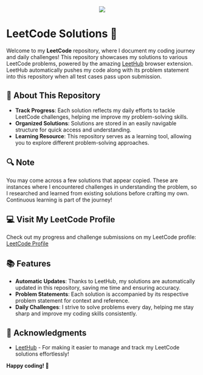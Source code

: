 <div align="center">
<img src="https://github.com/user-attachments/assets/98a1fa95-a00b-46b7-9126-0c8b18729733">
</div>

# LeetCode Solutions 🚀

Welcome to my **LeetCode** repository, where I document my coding journey and daily challenges! This repository showcases my solutions to various LeetCode problems, powered by the amazing [LeetHub](https://chromewebstore.google.com/detail/leethub-v3/kdkgpjpenaeoodajljkflmlnkoihkmda?hl=en) browser extension. LeetHub automatically pushes my code along with its problem statement into this repository when all test cases pass upon submission.

## 📖 About This Repository

- **Track Progress**: Each solution reflects my daily efforts to tackle LeetCode challenges, helping me improve my problem-solving skills.
- **Organized Solutions**: Solutions are stored in an easily navigable structure for quick access and understanding.
- **Learning Resource**: This repository serves as a learning tool, allowing you to explore different problem-solving approaches.

## 🔍 Note

You may come across a few solutions that appear copied. These are instances where I encountered challenges in understanding the problem, so I researched and learned from existing solutions before crafting my own. Continuous learning is part of the journey!

## 💻 Visit My LeetCode Profile

Check out my progress and challenge submissions on my LeetCode profile: [LeetCode Profile](https://leetcode.com/u/vanshchaurasiya1557/)

## 📚 Features

- **Automatic Updates**: Thanks to LeetHub, my solutions are automatically updated in this repository, saving me time and ensuring accuracy.
- **Problem Statements**: Each solution is accompanied by its respective problem statement for context and reference.
- **Daily Challenges**: I strive to solve problems every day, helping me stay sharp and improve my coding skills consistently.

## 🌟 Acknowledgments

- [LeetHub](https://chromewebstore.google.com/detail/leethub-v3/kdkgpjpenaeoodajljkflmlnkoihkmda?hl=en) - For making it easier to manage and track my LeetCode solutions effortlessly!

**Happy coding! 🎉**
